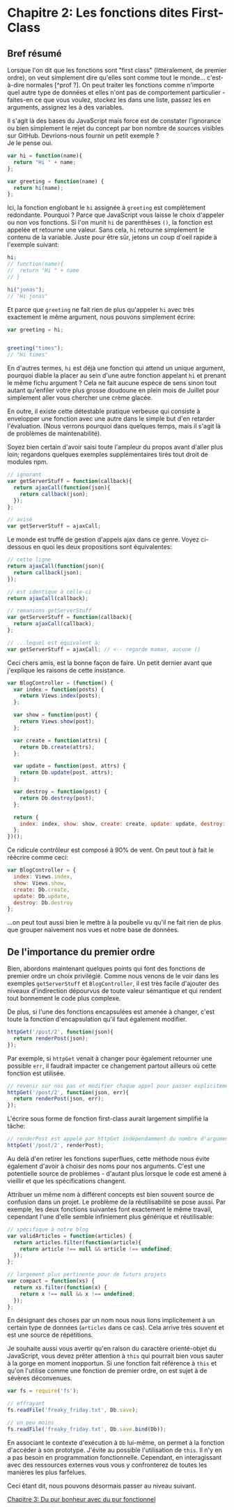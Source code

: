 # Chapitre 2: Les fonctions dites First-Class

## Bref résumé
Lorsque l'on dit que les fonctions sont "first class" (littéralement, de premier ordre), on
veut simplement dire qu'elles sont comme tout le monde... c'est-à-dire normales [^prof ?]. On
peut traiter les fonctions comme n'importe quel autre type de données et elles n'ont pas de
comportement particulier - faites-en ce que vous voulez, stockez les dans une liste, passez les
en arguments, assignez les à des variables.

Il s'agit là des bases du JavaScript mais force est de constater l'ignorance ou bien simplement
le rejet du concept par bon nombre de sources visibles sur GitHub. Devrions-nous fournir
un petit exemple ?   
Je le pense oui.

```js
var hi = function(name){
  return "Hi " + name;
};

var greeting = function(name) {
  return hi(name);
};
```

Ici, la fonction englobant le `hi` assignée à `greeting` est complètement redondante. Pourquoi
? Parce que JavaScript vous laisse le choix d'appeler ou non vos fonctions. Si l'on munit `hi`
de parenthèses `()`, la fonction est appelée et retourne une valeur. Sans cela, `hi` retourne
simplement le contenu de la variable. Juste pour être sûr, jetons un coup d'oeil rapide à
l'exemple suivant:

```js
hi;
// function(name){
//  return "Hi " + name
// }

hi("jonas");
// "Hi jonas"
```

Et parce que `greeting` ne fait rien de plus qu'appeler `hi` avec très exactement le même
argument, nous pouvons simplement écrire:

```js
var greeting = hi;


greeting("times");
// "Hi times"
```

En d'autres termes, `hi` est déjà une fonction qui attend un unique argument, pourquoi diable
la placer au sein d'une autre fonction appelant `hi` et prenant le même fichu argument ? Cela
ne fait aucune espèce de sens sinon tout autant qu'enfiler votre plus grosse doudoune en plein
mois de Juillet pour simplement aller vous chercher une crème glacée.

En outre, il existe cette détestable pratique verbeuse qui consiste à envelopper une fonction
avec une autre dans le simple but d'en retarder l'évaluation. (Nous verrons pourquoi dans
quelques temps, mais il s'agit là de problèmes de maintenabilité).

Soyez bien certain d'avoir saisi toute l'ampleur du propos avant d'aller plus loin; regardons
quelques exemples supplémentaires tirés tout droit de modules npm.

```js
// ignorant
var getServerStuff = function(callback){
  return ajaxCall(function(json){
    return callback(json);
  });
};

// avisé
var getServerStuff = ajaxCall;
```

Le monde est truffé de gestion d'appels ajax dans ce genre. Voyez ci-dessous en quoi les deux
propositions sont équivalentes:

```js
// cette ligne
return ajaxCall(function(json){
  return callback(json);
});

// est identique à celle-ci
return ajaxCall(callback);

// remanions getServerStuff
var getServerStuff = function(callback){
  return ajaxCall(callback);
};

// ...lequel est équivalent à:
var getServerStuff = ajaxCall; // <-- regarde maman, aucune ()
```

Ceci chers amis, est la bonne façon de faire. Un petit dernier avant que j'explique les raisons de
cette insistance.

```js
var BlogController = (function() {
  var index = function(posts) {
    return Views.index(posts);
  };

  var show = function(post) {
    return Views.show(post);
  };

  var create = function(attrs) {
    return Db.create(attrs);
  };

  var update = function(post, attrs) {
    return Db.update(post, attrs);
  };

  var destroy = function(post) {
    return Db.destroy(post);
  };

  return {
    index: index, show: show, create: create, update: update, destroy: destroy
  };
})();
```

Ce ridicule contrôleur est composé à 90% de vent. On peut tout à fait le réécrire comme ceci:

```js
var BlogController = {
  index: Views.index,
  show: Views.show,
  create: Db.create,
  update: Db.update,
  destroy: Db.destroy
};
```

...on peut tout aussi bien le mettre à la poubelle vu qu'il ne fait rien de plus que grouper
naïvement nos vues et notre base de données.

## De l'importance du premier ordre

Bien, abordons maintenant quelques points qui font des fonctions de premier ordre un choix
privilégié. Comme nous venons de le voir dans les exemples `getServerStuff` et
`BlogController`, il est très facile d'ajouter des niveaux d'indirection dépourvus de toute
valeur sémantique et qui rendent tout bonnement le code plus complexe.

De plus, si l'une des fonctions encapsulées est amenée à changer, c'est toute la fonction
d'encapsulation qu'il faut également modifier. 

```js
httpGet('/post/2', function(json){
  return renderPost(json);
});
```
Par exemple, si `httpGet` venait à changer pour également retourner une possible `err`, il
faudrait impacter ce changement partout ailleurs où cette fonction est utilisée.

```js
// revenir sur nos pas et modifier chaque appel pour passer explicitement le paramètre err
httpGet('/post/2', function(json, err){
  return renderPost(json, err);
});
```

L'écrire sous forme de fonction first-class aurait largement simplifié la tâche:

```js
// renderPost est appelé par httpGet indépendamment du nombre d'arguments passés
httpGet('/post/2', renderPost);  
```

Au delà d'en retirer les fonctions superflues, cette méthode nous évite également d'avoir à
choisir des noms pour nos arguments. C'est une potentielle source de problèmes - d'autant plus
lorsque le code est amené à vieillir et que les spécifications changent.

Attribuer un même nom à différent concepts est bien souvent source de confusion dans un projet.
Le problème de la réutilisabilité se pose aussi. Par exemple, les deux fonctions suivantes font
exactement le même travail, cependant l'une d'elle semble infiniement plus générique et
réutilisable:

```js
// spécifique à notre blog
var validArticles = function(articles) {
  return articles.filter(function(article){
    return article !== null && article !== undefined;
  });
};

// largement plus pertinente pour de futurs projets 
var compact = function(xs) {
  return xs.filter(function(x) {
    return x !== null && x !== undefined;
  });
};
```

En désignant des choses par un nom nous nous lions implicitement à un certain type de données
(`articles` dans ce cas). Cela arrive très souvent et est une source de répétitions. 

Je souhaite aussi vous avertir qu'en raison du caractère orienté-objet du JavaScript, vous
devez prêter attention à `this` qui pourrait bien vous sauter à la gorge en moment inopportun.
Si une fonction fait référence à `this` et qu'on l'utilise comme une fonction de premier ordre,
on est sujet à de sévères déconvenues.

```js
var fs = require('fs');

// effrayant
fs.readFile('freaky_friday.txt', Db.save);

// un peu moins
fs.readFile('freaky_friday.txt', Db.save.bind(Db));

```

En associant le contexte d'exécution à `Db` lui-même, on permet à la fonction d'accéder à son
prototype. J'évite au possible l'utilisation de `this`. Il n'y en a pas besoin en programmation
fonctionnelle. Cependant, en interagissant avec des ressources externes vous vous y
confronterez de toutes les manières les plus farfelues.

Ceci étant dit, nous pouvons désormais passer au niveau suivant.

[Chapitre 3: Du pur bonheur avec du pur fonctionnel](ch3.md)
